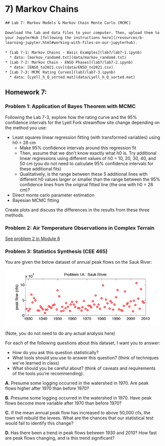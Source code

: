 # 7) Markov Chains

```note
## Lab 7: Markov Models & Markov Chain Monte Carlo (MCMC)

Download the lab and data files to your computer. Then, upload them to your JupyterHub [following the instructions here](/resources/b-learning-jupyter.html#working-with-files-on-our-jupyterhub).

* [Lab 7-1: Markov Chains - Basic Examples](lab7/lab7-1.ipynb)
  * data: [markov_random4.txt](data/markov_random4.txt)
* [Lab 7-2: Markov Chain - ENSO Phases](lab7/lab7-2.ipynb)
  * data: [ENSO_to2021.csv](data/ENSO_to2021.csv)
* [Lab 7-3: MCMC Rating Curves](lab7/lab7-3.ipynb)
  * data: [Lyell_h_Q_sorted.mat](data/Lyell_h_Q_sorted.mat)

```


## Homework 7: 

 
### Problem 1: Application of Bayes Theorem with MCMC
 
Following the Lab 7-3, explore how the rating curve and the 95% confidence intervals for the Lyell Fork streamflow site change depending on the method you use:

- Least squares linear regression fitting (with transformed variables) using h0 = 28 cm
  - Make 95% confidence intervals around this regression fit 
  - Then, assume that we don't know exactly what h0 is. Try additional linear regressions using different values of h0 = 10, 20, 30, 40, and 50 cm (you do not need to calculate 95% confidence intervals for these additional fits)
  - Qualitatively, is the range between these 5 additional lines with different h0 values larger or smaller than the range between the 95% confidence lines from the original fitted line (the one with h0 = 28 cm)?
- Direct monte carlo parameter estimation
- Bayesian MCMC fitting

Create plots and discuss the differences in the results from these three methods.

### Problem 2: Air Temperature Observations in Complex Terrain

[See problem 2 in Module 8](/data-analysis/modules/module8.html)


### Problem 3: Statistics Synthesis (CEE 465)

You are given the below dataset of annual peak flows on the Sauk River: 

![Sauk River Plot](lab7/sauk-river-plot.png)

(Note, you do not need to do any actual analysis here)

For each of the following questions about this dataset, I want you to answer:
 - How do you ask this question statistically? 
 - What tools should you use to answer this question? (think of techniques we’ve learned in class)
 - What should you be careful about? (think of caveats and requirements of the tools you’re recommending).

 **A.** Presume some logging occurred in the watershed in 1970. Are peak flows higher after 1970 than before 1970?
 
 **B.** Presume some logging occurred in the watershed in 1970. Have peak flows become more variable after 1970 than before 1970?
 
 **C.** If the mean annual peak flow has increased to above 50,000 cfs, the town will rebuild the levees. What are the chances that our statistical test would fail to identify this change?
 
 **D.** Has there been a trend in peak flows between 1930 and 2010? How fast are peak flows changing, and is this trend significant?
